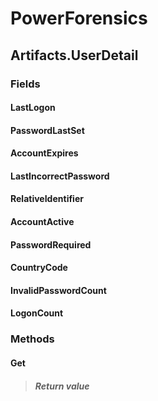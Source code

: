 ﻿# PowerForensics


## Artifacts.UserDetail

### Fields

#### LastLogon

#### PasswordLastSet

#### AccountExpires

#### LastIncorrectPassword

#### RelativeIdentifier

#### AccountActive

#### PasswordRequired

#### CountryCode

#### InvalidPasswordCount

#### LogonCount

### Methods


#### Get

> ##### Return value
> 